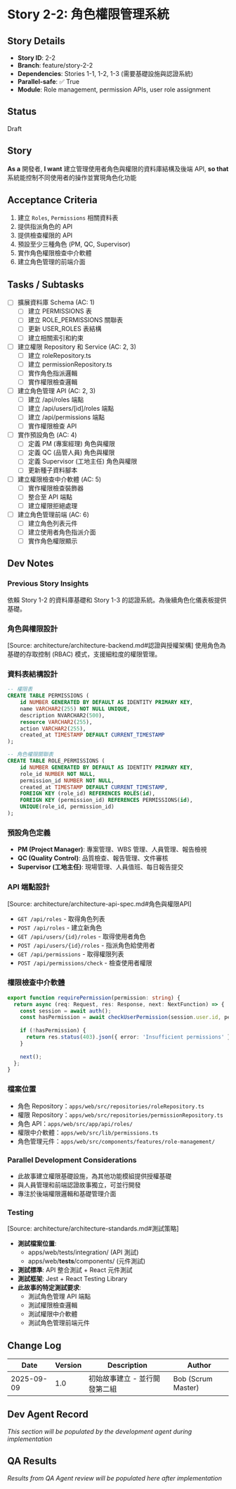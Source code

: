 # Story 2-2: 角色權限管理系統

## Story Details
- **Story ID**: 2-2
- **Branch**: feature/story-2-2
- **Dependencies**: Stories 1-1, 1-2, 1-3 (需要基礎設施與認證系統)
- **Parallel-safe**: ✅ True
- **Module**: Role management, permission APIs, user role assignment

## Status
Draft

## Story
**As a** 開發者,
**I want** 建立管理使用者角色與權限的資料庫結構及後端 API,
**so that** 系統能控制不同使用者的操作並實現角色化功能

## Acceptance Criteria
1. 建立 `Roles`, `Permissions` 相關資料表
2. 提供指派角色的 API
3. 提供檢查權限的 API  
4. 預設至少三種角色 (PM, QC, Supervisor)
5. 實作角色權限檢查中介軟體
6. 建立角色管理的前端介面

## Tasks / Subtasks
- [ ] 擴展資料庫 Schema (AC: 1)
  - [ ] 建立 PERMISSIONS 表
  - [ ] 建立 ROLE_PERMISSIONS 關聯表
  - [ ] 更新 USER_ROLES 表結構
  - [ ] 建立相關索引和約束
- [ ] 建立權限 Repository 和 Service (AC: 2, 3)
  - [ ] 建立 roleRepository.ts
  - [ ] 建立 permissionRepository.ts
  - [ ] 實作角色指派邏輯
  - [ ] 實作權限檢查邏輯
- [ ] 建立角色管理 API (AC: 2, 3)
  - [ ] 建立 /api/roles 端點
  - [ ] 建立 /api/users/[id]/roles 端點
  - [ ] 建立 /api/permissions 端點
  - [ ] 實作權限檢查 API
- [ ] 實作預設角色 (AC: 4)
  - [ ] 定義 PM (專案經理) 角色與權限
  - [ ] 定義 QC (品管人員) 角色與權限
  - [ ] 定義 Supervisor (工地主任) 角色與權限
  - [ ] 更新種子資料腳本
- [ ] 建立權限檢查中介軟體 (AC: 5)
  - [ ] 實作權限檢查裝飾器
  - [ ] 整合至 API 端點
  - [ ] 建立權限拒絕處理
- [ ] 建立角色管理前端 (AC: 6)
  - [ ] 建立角色列表元件
  - [ ] 建立使用者角色指派介面
  - [ ] 實作角色權限顯示

## Dev Notes

### Previous Story Insights
依賴 Story 1-2 的資料庫基礎和 Story 1-3 的認證系統。為後續角色化儀表板提供基礎。

### 角色與權限設計
[Source: architecture/architecture-backend.md#認證與授權架構]
使用角色為基礎的存取控制 (RBAC) 模式，支援細粒度的權限管理。

### 資料表結構設計
```sql
-- 權限表
CREATE TABLE PERMISSIONS (
    id NUMBER GENERATED BY DEFAULT AS IDENTITY PRIMARY KEY,
    name VARCHAR2(255) NOT NULL UNIQUE,
    description NVARCHAR2(500),
    resource VARCHAR2(255),
    action VARCHAR2(255),
    created_at TIMESTAMP DEFAULT CURRENT_TIMESTAMP
);

-- 角色權限關聯表
CREATE TABLE ROLE_PERMISSIONS (
    id NUMBER GENERATED BY DEFAULT AS IDENTITY PRIMARY KEY,
    role_id NUMBER NOT NULL,
    permission_id NUMBER NOT NULL,
    created_at TIMESTAMP DEFAULT CURRENT_TIMESTAMP,
    FOREIGN KEY (role_id) REFERENCES ROLES(id),
    FOREIGN KEY (permission_id) REFERENCES PERMISSIONS(id),
    UNIQUE(role_id, permission_id)
);
```

### 預設角色定義
- **PM (Project Manager)**: 專案管理、WBS 管理、人員管理、報告檢視
- **QC (Quality Control)**: 品質檢查、報告管理、文件審核
- **Supervisor (工地主任)**: 現場管理、人員值班、每日報告提交

### API 端點設計
[Source: architecture/architecture-api-spec.md#角色與權限API]
- `GET /api/roles` - 取得角色列表
- `POST /api/roles` - 建立新角色
- `GET /api/users/{id}/roles` - 取得使用者角色
- `POST /api/users/{id}/roles` - 指派角色給使用者
- `GET /api/permissions` - 取得權限列表
- `POST /api/permissions/check` - 檢查使用者權限

### 權限檢查中介軟體
```typescript
export function requirePermission(permission: string) {
  return async (req: Request, res: Response, next: NextFunction) => {
    const session = await auth();
    const hasPermission = await checkUserPermission(session.user.id, permission);
    
    if (!hasPermission) {
      return res.status(403).json({ error: 'Insufficient permissions' });
    }
    
    next();
  };
}
```

### 檔案位置
- 角色 Repository：`apps/web/src/repositories/roleRepository.ts`
- 權限 Repository：`apps/web/src/repositories/permissionRepository.ts`
- 角色 API：`apps/web/src/app/api/roles/`
- 權限中介軟體：`apps/web/src/lib/permissions.ts`
- 角色管理元件：`apps/web/src/components/features/role-management/`

### Parallel Development Considerations
- 此故事建立權限基礎設施，為其他功能模組提供授權基礎
- 與人員管理和前端認證故事獨立，可並行開發
- 專注於後端權限邏輯和基礎管理介面

### Testing
[Source: architecture/architecture-standards.md#測試策略]
- **測試檔案位置**: 
  - apps/web/tests/integration/ (API 測試)
  - apps/web/__tests__/components/ (元件測試)
- **測試標準**: API 整合測試 + React 元件測試
- **測試框架**: Jest + React Testing Library
- **此故事的特定測試要求**:
  - 測試角色管理 API 端點
  - 測試權限檢查邏輯
  - 測試權限中介軟體
  - 測試角色管理前端元件

## Change Log
| Date | Version | Description | Author |
|------|---------|-------------|---------|
| 2025-09-09 | 1.0 | 初始故事建立 - 並行開發第二組 | Bob (Scrum Master) |

## Dev Agent Record
_This section will be populated by the development agent during implementation_

## QA Results
_Results from QA Agent review will be populated here after implementation_